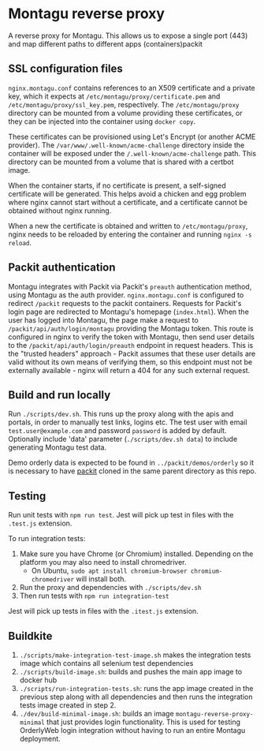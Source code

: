 # Montagu reverse proxy
A reverse proxy for Montagu. This allows us to expose a single port (443) and 
map different paths to different apps (containers)packit

## SSL configuration files

`nginx.montagu.conf` contains references to an X509 certificate and a private
key, which it expects at `/etc/montagu/proxy/certificate.pem` and
`/etc/montagu/proxy/ssl_key.pem`, respectively. The `/etc/montagu/proxy`
directory can be mounted from a volume providing these certificates, or they
can be injected into the container using `docker copy`.

These certificates can be provisioned using Let's Encrypt (or another ACME
provider). The `/var/www/.well-known/acme-challenge` directory inside the
container will be exposed under the `/.well-known/acme-challenge` path. This
directory can be mounted from a volume that is shared with a certbot image.

When the container starts, if no certificate is present, a self-signed
certificate will be generated. This helps avoid a chicken and egg problem where
nginx cannot start without a certificate, and a certificate cannot be obtained
without nginx running.

When a new the certificate is obtained and written to `/etc/montagu/proxy`,
nginx needs to be reloaded by entering the container and running
`nginx -s reload`.

## Packit authentication

Montagu integrates with Packit via Packit's `preauth` authentication method, using Montagu as the auth provider. 
`nginx.montagu.conf` is configured to redirect `/packit` requests to the packit containers. Requests for Packit's login
page are redirected to Montagu's homepage (`index.html`). When the user has logged into Montagu, the page make a request
to `/packit/api/auth/login/montagu` providing the Montagu token. This route is configured in nginx to verify the token
with Montagu, then send user details to the `/packit/api/auth/login/preauth` endpoint in request headers. This is the "trusted
headers" approach - Packit assumes that these user details are valid without its own means of verifying them, so this endpoint
must not be externally available - nginx will return a 404 for any such external request.

## Build and run locally
Run `./scripts/dev.sh`. This runs up the proxy along with the apis and portals, in order to manually test links, logins etc. 
The test user with email `test.user@example.com` and password `password` is added by default.
Optionally include 'data' parameter (`./scripts/dev.sh data`) to include generating Montagu test data.

Demo orderly data is expected to be found in `../packit/demos/orderly` so it is necessary to have 
[packit](https://github.com/mrc-ide/packit) cloned in the same parent directory as this repo.

## Testing
Run unit tests with `npm run test`. Jest will pick up test in files with the `.test.js` extension.

To run integration tests:
 
1. Make sure you have Chrome (or Chromium) installed. Depending on the platform you may also need to install chromedriver.
    - On Ubuntu, `sudo apt install chromium-browser chromium-chromedriver` will install both.
1. Run the proxy and dependencies with `./scripts/dev.sh`
1. Then run tests with `npm run integration-test`

Jest will pick up tests in files with the `.itest.js` extension.

## Buildkite
1. `./scripts/make-integration-test-image.sh` makes the integration tests image which contains all selenium test 
dependencies
1. `./scripts/build-image.sh`: builds and pushes the main app image to docker hub
1. `./scripts/run-integration-tests.sh`: runs the app image created in the previous step along with all dependencies and 
then runs the integration tests image created in step 2.
1. `./dev/build-minimal-image.sh`: builds an image `montagu-reverse-proxy-minimal` that just provides login functionality.
 This is used for testing OrderlyWeb login integration without having to run an entire Montagu deployment.
